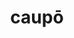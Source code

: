 ---
title: caupō
meaning: innkeeper
ch: seventeen
pos: nounthird
genitive: caupōnis
abbgender: m.
abbgender2: masc.
gender: masculine
declension: third
---